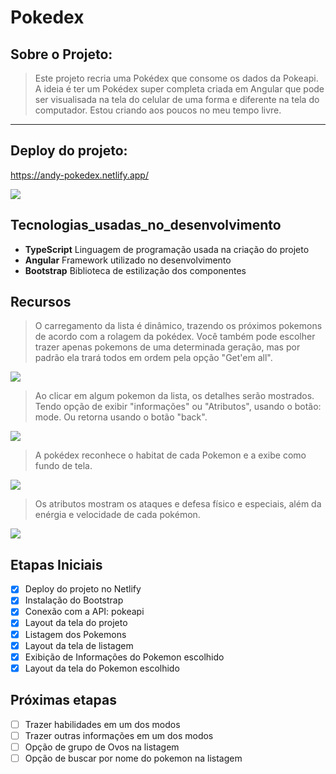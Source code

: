 # Pokedex

## Sobre o Projeto:

> Este projeto recria uma Pokédex que consome os dados da Pokeapi. A ideia é ter um Pokédex super completa criada em Angular que pode ser visualisada na tela do celular de uma forma e diferente na tela do computador. Estou criando aos poucos no meu tempo livre.

<hr>

## Deploy do projeto:

<https://andy-pokedex.netlify.app/>

<img src="src/assets/images/layout.png"/>

## Tecnologias_usadas_no_desenvolvimento

- **TypeScript** Linguagem de programação usada na criação do projeto
- **Angular** Framework utilizado no desenvolvimento
- **Bootstrap** Biblioteca de estilização dos componentes

## Recursos

> O carregamento da lista é dinâmico, trazendo os próximos pokemons de acordo com a rolagem da pokédex. Você também pode escolher trazer apenas pokemons de uma determinada geração, mas por padrão ela trará todos em ordem pela opção "Get'em all".

<img src="src/assets/images/escolherGeracao.png"/>

> Ao clicar em algum pokemon da lista, os detalhes serão mostrados. Tendo opção de exibir "informações" ou "Atributos", usando o botão: mode. Ou retorna usando o botão "back".

<img src="src/assets/images/mode.png"/>

> A pokédex reconhece o habitat de cada Pokemon e a exibe como fundo de tela.

<img src="src/assets/images/habitat.png"/>

> Os atributos mostram os ataques e defesa físico e especiais, além da enérgia e velocidade de cada pokémon.

<img src="src/assets/images/atributos.png"/>

## Etapas Iniciais

- [x] Deploy do projeto no Netlify
- [x] Instalação do Bootstrap
- [x] Conexão com a API: pokeapi
- [x] Layout da tela do projeto
- [x] Listagem dos Pokemons
- [x] Layout da tela de listagem
- [x] Exibição de Informações do Pokemon escolhido
- [x] Layout da tela do Pokemon escolhido

## Próximas etapas

- [ ] Trazer habilidades em um dos modos
- [ ] Trazer outras informações em um dos modos
- [ ] Opção de grupo de Ovos na listagem
- [ ] Opção de buscar por nome do pokemon na listagem
